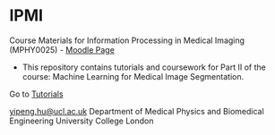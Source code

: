 # IPMI

Course Materials for Information Processing in Medical Imaging (MPHY0025) - [Moodle Page][moodle_page]

- This repository contains tutorials and coursework for Part II of the course: Machine Learning for Medical Image Segmentation.

Go to [Tutorials][tutorials_link]

yipeng.hu@ucl.ac.uk
Department of Medical Physics and Biomedical Engineering
University College London


[tutorials_link]: ./tutorials/
[moodle_page]: https://moodle-1819.ucl.ac.uk/course/view.php?id=6301
